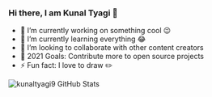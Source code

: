 ### Hi there, I am Kunal Tyagi 👋

- 🔭 I’m currently working on something cool 😉
- 🌱 I’m currently learning everything 😂
- 👯 I’m looking to collaborate with other content creators
- 🎯 2021 Goals: Contribute more to open source projects
- ⚡ Fun fact: I love to draw ✏️ 

<img align="left" alt="kunaltyagi9 GitHub Stats" src="https://github-readme-stats.vercel.app/api?username=kunaltyagi9&show_icons=true&hide_border=true" />
